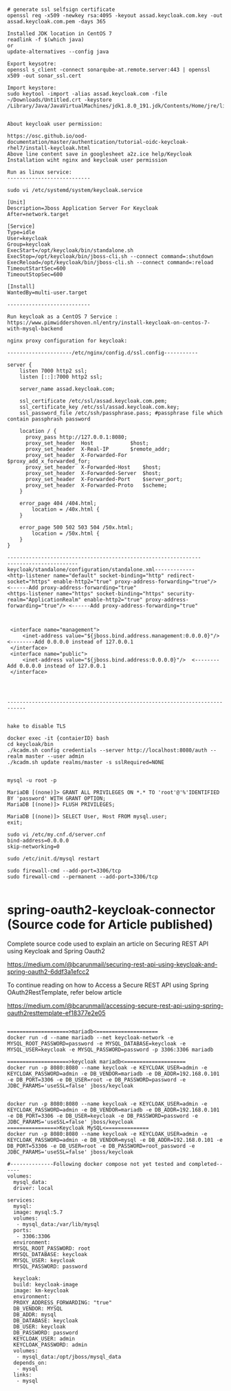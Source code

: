 <pre><code>

# generate ssl selfsign certificate
openssl req -x509 -newkey rsa:4095 -keyout assad.keycloak.com.key -out assad.keycloak.com.pem -days 365

Installed JDK location in CentOS 7
readlink -f $(which java)
or
update-alternatives --config java

Export keysotre:
openssl s_client -connect sonarqube-at.remote.server:443 | openssl x509 -out sonar_ssl.cert

Import keystore:
sudo keytool -import -alias assad.keycloak.com -file ~/Downloads/Untitled.crt -keystore /Library/Java/JavaVirtualMachines/jdk1.8.0_191.jdk/Contents/Home/jre/lib/security/cacerts


About keycloak user permission:

https://osc.github.io/ood-documentation/master/authentication/tutorial-oidc-keycloak-rhel7/install-keycloak.html
Above line content save in googlesheet a2z.ice help/Keycloak Installation wiht nginx and keycloak user permission

Run as linux service:
---------------------------

sudo vi /etc/systemd/system/keycloak.service

[Unit]
Description=Jboss Application Server For Keycloak
After=network.target

[Service]
Type=idle
User=keycloak
Group=keycloak
ExecStart=/opt/keycloak/bin/standalone.sh
ExecStop=/opt/keycloak/bin/jboss-cli.sh --connect command=:shutdown
ExecReload=/opt/keycloak/bin/jboss-cli.sh --connect command=:reload
TimeoutStartSec=600
TimeoutStopSec=600

[Install]
WantedBy=multi-user.target

---------------------------

Run keycloak as a CentOS 7 Service : https://www.pimwiddershoven.nl/entry/install-keycloak-on-centos-7-with-mysql-backend

nginx proxy configuration for keycloak:

---------------------/etc/nginx/config.d/ssl.config-----------

server {
    listen 7000 http2 ssl;
    listen [::]:7000 http2 ssl;

    server_name assad.keycloak.com;
   
    ssl_certificate /etc/ssl/assad.keycloak.com.pem;
    ssl_certificate_key /etc/ssl/assad.keycloak.com.key;
    ssl_password_file /etc/ssh/passphrase.pass; #passphrase file which contain passphrash password
    
    location / {
      proxy_pass http://127.0.0.1:8080;
      proxy_set_header	Host			$host;
      proxy_set_header	X-Real-IP		$remote_addr;
      proxy_set_header	X-Forwarded-For		$proxy_add_x_forwarded_for;
      proxy_set_header	X-Forwarded-Host	$host;
      proxy_set_header	X-Forwarded-Server	$host;
      proxy_set_header	X-Forwarded-Port	$server_port;
      proxy_set_header	X-Forwarded-Proto	$scheme;
    }

    error_page 404 /404.html;
        location = /40x.html {
    }

    error_page 500 502 503 504 /50x.html;
        location = /50x.html {
    }
}

---------------------------------------------------------------
-----------------------keycloak/standalone/configuration/standalone.xml-------------
&lt;http-listener name="default" socket-binding="http" redirect-socket="https" enable-http2="true" proxy-address-forwarding="true"/&gt; &lt;------Add proxy-address-forwarding="true"
&lt;https-listener name="https" socket-binding="https" security-realm="ApplicationRealm" enable-http2="true" proxy-address-forwarding="true"/&gt; &lt;------Add proxy-address-forwarding="true"
                
                

 &lt;interface name="management"&gt;
     &lt;inet-address value="${jboss.bind.address.management:0.0.0.0}"/&gt; &lt;--------Add 0.0.0.0 instead of 127.0.0.1
 &lt;/interface&gt;
 &lt;interface name="public"&gt;
     &lt;inet-address value="${jboss.bind.address:0.0.0.0}"/&gt;  &lt;--------Add 0.0.0.0 instead of 127.0.0.1
 &lt;/interface&gt; 


               

----------------------------------------------------------------------------


hake to disable TLS

docker exec -it {contaierID} bash
cd keycloak/bin
./kcadm.sh config credentials --server http://localhost:8080/auth --realm master --user admin
./kcadm.sh update realms/master -s sslRequired=NONE


mysql -u root -p

MariaDB [(none)]> GRANT ALL PRIVILEGES ON *.* TO 'root'@'%'IDENTIFIED BY 'password' WITH GRANT OPTION;
MariaDB [(none)]> FLUSH PRIVILEGES;

MariaDB [(none)]> SELECT User, Host FROM mysql.user;
exit; 

sudo vi /etc/my.cnf.d/server.cnf
bind-address=0.0.0.0
skip-networking=0
 
sudo /etc/init.d/mysql restart
 
sudo firewall-cmd --add-port=3306/tcp
sudo firewall-cmd --permanent --add-port=3306/tcp
  
</code></pre>


# spring-oauth2-keycloak-connector (Source code for Article published)

Complete source code used to explain an article on Securing REST API using Keycloak and Spring Oauth2   

https://medium.com/@bcarunmail/securing-rest-api-using-keycloak-and-spring-oauth2-6ddf3a1efcc2

 
To continue reading on how to Access a Secure REST API using Spring OAuth2RestTemplate, refer below article

https://medium.com/@bcarunmail/accessing-secure-rest-api-using-spring-oauth2resttemplate-ef18377e2e05


<pre><code>
====================>mariadb<====================
docker run -d --name mariadb --net keycloak-network -e MYSQL_ROOT_PASSWORD=password -e MYSQL_DATABASE=keycloak -e MYSQL_USER=keycloak -e MYSQL_PASSWORD=password -p 3306:3306 mariadb

====================>keycloak mariadb<====================
docker run -p 8080:8080 --name keycloak -e KEYCLOAK_USER=admin -e KEYCLOAK_PASSWORD=admin -e DB_VENDOR=mariadb -e DB_ADDR=192.168.0.101 -e DB_PORT=3306 -e DB_USER=root -e DB_PASSWORD=password -e JDBC_PARAMS='useSSL=false' jboss/keycloak


docker run -p 8080:8080 --name keycloak -e KEYCLOAK_USER=admin -e KEYCLOAK_PASSWORD=admin -e DB_VENDOR=mariadb -e DB_ADDR=192.168.0.101 -e DB_PORT=3306 -e DB_USER=keycloak -e DB_PASSWORD=password -e JDBC_PARAMS='useSSL=false' jboss/keycloak
================>Keycloak MySQL<==============
docker run -p 8080:8080 --name keycloak -e KEYCLOAK_USER=admin -e KEYCLOAK_PASSWORD=admin -e DB_VENDOR=mysql -e DB_ADDR=192.168.0.101 -e DB_PORT=53306 -e DB_USER=root -e DB_PASSWORD=root_password -e JDBC_PARAMS='useSSL=false' jboss/keycloak

#--------------Following docker compose not yet tested and completed------
volumes:
  mysql_data:
  driver: local

services:
  mysql:
  image: mysql:5.7
  volumes:
   - mysql_data:/var/lib/mysql
  ports:
   - 3306:3306
  environment:
  MYSQL_ROOT_PASSWORD: root
  MYSQL_DATABASE: keycloak
  MYSQL_USER: keycloak
  MYSQL_PASSWORD: password

  keycloak:
  build: keycloak-image
  image: km-keycloak
  environment:
  PROXY_ADDRESS_FORWARDING: "true"
  DB_VENDOR: MYSQL
  DB_ADDR: mysql
  DB_DATABASE: keycloak
  DB_USER: keycloak
  DB_PASSWORD: password
  KEYCLOAK_USER: admin
  KEYCLOAK_PASSWORD: admin
  volumes:
   - mysql_data:/opt/jboss/mysql_data
  depends_on:
   - mysql
  links:
   - mysql

</pre></code>
